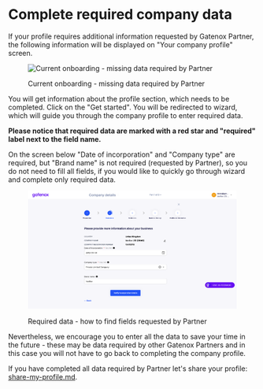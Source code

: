 # Complete required company data

If your profile requires additional information requested by Gatenox Partner, the following information will be displayed on "Your company profile" screen.

<figure><img src="broken-reference" alt="Current onboarding - missing data required by Partner"><figcaption><p>Current onboarding - missing data required by Partner</p></figcaption></figure>

You will get information about the profile section, which needs to be completed. Click on the "Get started". You will be redirected to wizard, which will guide you through the company profile to enter required data.

**Please notice that required data are marked with a red star and "required" label next to the field name.**

On the screen below "Date of incorporation" and "Company type" are required, but "Brand name" is not required (requested by Partner), so you do not need to fill all fields, if you would like to quickly go through wizard and complete only required data.

<figure><img src="../../docs/Images/basic_data.png" alt="Required data - how to find fields requested by Partner"><figcaption><p>Required data - how to find fields requested by Partner</p></figcaption></figure>

Nevertheless, we encourage you to enter all the data to save your time in the future - these may be data required by other Gatenox Partners and in this case you will not have to go back to completing the company profile.

If you have completed all data required by Partner let's share your profile: [share-my-profile.md](share-my-profile.md "mention").
